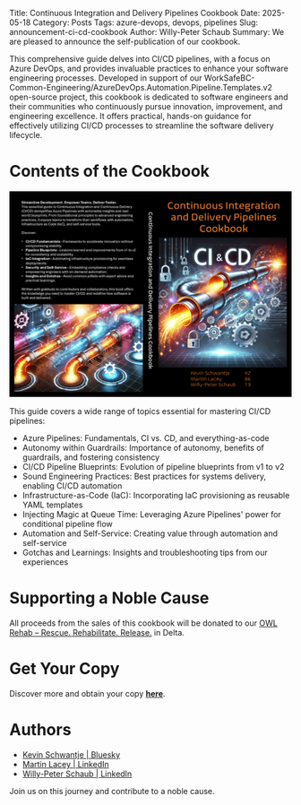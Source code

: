 Title: Continuous Integration and Delivery Pipelines Cookbook
Date: 2025-05-18
Category: Posts 
Tags: azure-devops, devops, pipelines
Slug: announcement-ci-cd-cookbook
Author: Willy-Peter Schaub
Summary: We are pleased to announce the self-publication of our cookbook.

This comprehensive guide delves into CI/CD pipelines, with a focus on Azure DevOps, and provides invaluable practices to enhance your software engineering processes. Developed in support of our WorkSafeBC-Common-Engineering/AzureDevOps.Automation.Pipeline.Templates.v2 open-source project, this cookbook is dedicated to software engineers and their communities who continuously pursue innovation, improvement, and engineering excellence. It offers practical, hands-on guidance for effectively utilizing CI/CD processes to streamline the software delivery lifecycle.

# Contents of the Cookbook

![Cover](/Images/announcement-ci-cd-cookbook-1.png)

This guide covers a wide range of topics essential for mastering CI/CD pipelines:

 - Azure Pipelines: Fundamentals, CI vs. CD, and everything-as-code
 - Autonomy within Guardrails: Importance of autonomy, benefits of guardrails, and fostering consistency
 - CI/CD Pipeline Blueprints: Evolution of pipeline blueprints from v1 to v2
 - Sound Engineering Practices: Best practices for systems delivery, enabling CI/CD automation
 - Infrastructure-as-Code (IaC): Incorporating IaC provisioning as reusable YAML templates
 - Injecting Magic at Queue Time: Leveraging Azure Pipelines' power for conditional pipeline flow
 - Automation and Self-Service: Creating value through automation and self-service
 - Gotchas and Learnings: Insights and troubleshooting tips from our experiences

# Supporting a Noble Cause

All proceeds from the sales of this cookbook will be donated to our [OWL Rehab – Rescue. Rehabilitate. Release.](https://www.owlrehab.org/) in Delta.

# Get Your Copy

Discover more and obtain your copy [**here**]().

# Authors

- [Kevin Schwantje | Bluesky](https://bsky.app/profile/604kev.online)
- [Martin Lacey | LinkedIn](https://www.linkedin.com/in/martinmlacey/)
- [Willy-Peter Schaub | LinkedIn](https://www.linkedin.com/in/wpschaub/)

Join us on this journey and contribute to a noble cause.
